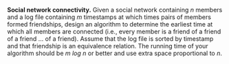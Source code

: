 **Social network connectivity.** 
Given a social network containing _n_ members and a log file containing _m_ timestamps at which times pairs of members formed friendships, design an algorithm to determine the earliest time at which all members are connected (i.e., every member is a friend of a friend of a friend ... of a friend). Assume that the log file is sorted by timestamp and that friendship is an equivalence relation. The running time of your algorithm should be _m log n_ or better and use extra space proportional to _n_.